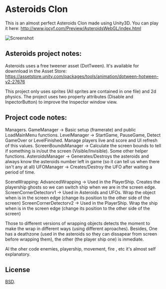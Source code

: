 Asteroids Clon
==============


This is an almost perfect Asteroids Clon made using Unity3D.
You can play it here: http://www.jocyf.com/Preview/AsteroidsWebGL/index.html



![Screenshot](Asteroids.jpg)

Asteroids project notes:
------------------------

Asteroids uses a free tweener asset (DotTween). It's available for downnload in the Asset Store: 
https://assetstore.unity.com/packages/tools/animation/dotween-hotween-v2-27676

This project only uses sprites (All sprites are contained in one file) and 2d physics.
The project uses two property attributes (Disable and InpectorButton) to improve the Inspector window view.


Project code notes:
-------------------
Managers.
GameManager -> Basic setup (framerate) and public LoadMainMenu functions.
LevelManager -> StartGame, PauseGame, Detect GameOver or LevelFinished. Manage players live and score and UI refresh of this values.
ScreenBoundsManager -> Calculate the screen bounds to tell if something is in/out the screen (Visible/Invisible). Some other helper functions.
AsteroidsManager -> Generates/Destroys the asteroids and always know the asteroids number left in game (so it can tell us when there isn't any at all)
UFOManager -> Creates/Destroy the UFO after waiting a period of time.

SceneWrapping:
AdvancedWrapping -> Used in the PlayerShip. Creates the playership ghosts so we can switch ship when we are in the screen edge.
ScreenCornerDetectorv1 -> Used in Asteroids and UFOs. Wrap the object when is in the screen edge (change its position to the other side of the screen)
ScreenCornerDetectorv2 -> Used in the PlayerShip. Wrap the ship when is in the screen edge (change its position to the other side of the screen)

Those to different versions of wrapping objects detects the moment to make the wrap in different ways (using different aproaches). 
Besides, One has a deathzone (used in the asteroids so they can dissapear from screen before wrapping them), the other (the player ship one) is inmediate.

Al the oher code enemies, playership, movement, fire , etc it's almost self explanatory.



License
-------

[BSD](https://opensource.org/licenses/MIT).


